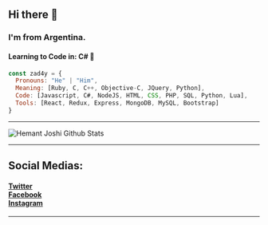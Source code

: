 ## Hi there 👋

### I'm from Argentina.

#### Learning to Code in: C# 💫


```js
const zad4y = {
  Pronouns: "He" | "Him",
  Meaning: [Ruby, C, C++, Objective-C, JQuery, Python],
  Code: [Javascript, C#, NodeJS, HTML, CSS, PHP, SQL, Python, Lua],
  Tools: [React, Redux, Express, MongoDB, MySQL, Bootstrap]
}

```
***********************************
![Hemant Joshi Github Stats](https://github-readme-stats.vercel.app/api?username=ZAD4YTV&show_icons=true&title_color=fff&icon_color=79ff97&text_color=9f9f9f&bg_color=151515)

***********************************
## Social Medias:
<h4>
<a href="https://twitter.com/zad4y">Twitter</a> <br />
<a href="https://www.facebook.com/zaday.zaday.739/">Facebook</a> <br />
<a href="https://www.instagram.com/zad4ytv/">Instagram</a> <br />
</h4>

***********************************
